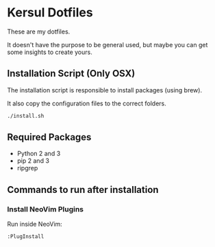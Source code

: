 # Kersul Dotfiles

These are my dotfiles.

It doesn't have the purpose to be general used,
but maybe you can get some insights to create yours.

## Installation Script (Only OSX)

The installation script is responsible to install packages (using brew).

It also copy the configuration files to the correct folders.

```bash
./install.sh
```

## Required Packages

- Python 2 and 3
- pip 2 and 3
- ripgrep

## Commands to run after installation

### Install NeoVim Plugins

Run inside NeoVim:

```vim
:PlugInstall
```

